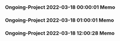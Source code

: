 ### Ongoing-Project 2022-03-18 00:00:01 Memo
### Ongoing-Project 2022-03-18 01:00:01 Memo
### Ongoing-Project 2022-03-18 12:00:28 Memo

